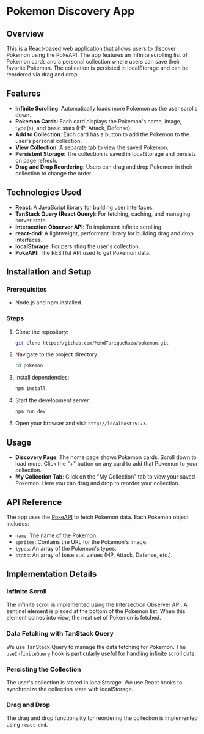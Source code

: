 # Pokemon Discovery App
## Overview
This is a React-based web application that allows users to discover Pokemon using the PokeAPI. The app features an infinite scrolling list of Pokemon cards and a personal collection where users can save their favorite Pokemon. The collection is persisted in localStorage and can be reordered via drag and drop.
## Features
- **Infinite Scrolling**: Automatically loads more Pokemon as the user scrolls down.
- **Pokemon Cards**: Each card displays the Pokemon's name, image, type(s), and basic stats (HP, Attack, Defense).
- **Add to Collection**: Each card has a button to add the Pokemon to the user's personal collection.
- **View Collection**: A separate tab to view the saved Pokemon.
- **Persistent Storage**: The collection is saved in localStorage and persists on page refresh.
- **Drag and Drop Reordering**: Users can drag and drop Pokemon in their collection to change the order.
## Technologies Used
- **React**: A JavaScript library for building user interfaces.
- **TanStack Query (React Query)**: For fetching, caching, and managing server state.
- **Intersection Observer API**: To implement infinite scrolling.
- **react-dnd**: A lightweight, performant library for building drag and drop interfaces.
- **localStorage**: For persisting the user's collection.
- **PokeAPI**: The RESTful API used to get Pokemon data.
## Installation and Setup
### Prerequisites
- Node.js and npm installed.
### Steps
1. Clone the repository:
   ```bash
   git clone https://github.com/MohdTariqueRaza/pokemon.git
   ```
2. Navigate to the project directory:
   ```bash
   cd pokemon
   ```
3. Install dependencies:
   ```bash
   npm install
   ```
4. Start the development server:
   ```bash
   npm run dev
   ```
5. Open your browser and visit `http://localhost:5173`.
## Usage
- **Discovery Page**: The home page shows Pokemon cards. Scroll down to load more. Click the "+" button on any card to add that Pokemon to your collection.
- **My Collection Tab**: Click on the "My Collection" tab to view your saved Pokemon. Here you can drag and drop to reorder your collection.
## API Reference
The app uses the [PokeAPI](https://pokeapi.co/api/v2/pokemon) to fetch Pokemon data. Each Pokemon object includes:
- `name`: The name of the Pokemon.
- `sprites`: Contains the URL for the Pokemon's image.
- `types`: An array of the Pokemon's types.
- `stats`: An array of base stat values (HP, Attack, Defense, etc.).
## Implementation Details
### Infinite Scroll
The infinite scroll is implemented using the Intersection Observer API. A sentinel element is placed at the bottom of the Pokemon list. When this element comes into view, the next set of Pokemon is fetched.
### Data Fetching with TanStack Query
We use TanStack Query to manage the data fetching for Pokemon. The `useInfiniteQuery` hook is particularly useful for handling infinite scroll data.
### Persisting the Collection
The user's collection is stored in localStorage. We use React hooks to synchronize the collection state with localStorage.
### Drag and Drop
The drag and drop functionality for reordering the collection is implemented using `react-dnd`.
